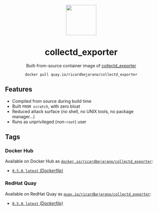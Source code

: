 <div align="center">
	<p><img src="https://emojipedia-us.s3.dualstack.us-west-1.amazonaws.com/thumbs/160/apple/325/fire_1f525.png" width="100px"></p>
	<h1>collectd_exporter</h1>
	<p>Built-from-source container image of <a href="https://github.com/prometheus/collectd_exporter">collectd_exporter</a></p>
	<code>docker pull quay.io/ricardbejarano/collectd_exporter</code>
</div>


## Features

* Compiled from source during build time
* Built `FROM scratch`, with zero bloat
* Reduced attack surface (no shell, no UNIX tools, no package manager...)
* Runs as unprivileged (non-`root`) user


## Tags

### Docker Hub

Available on Docker Hub as [`docker.io/ricardbejarano/collectd_exporter`](https://hub.docker.com/r/ricardbejarano/collectd_exporter):

- [`0.5.0`, `latest` *(Dockerfile)*](Dockerfile)

### RedHat Quay

Available on RedHat Quay as [`quay.io/ricardbejarano/collectd_exporter`](https://quay.io/repository/ricardbejarano/collectd_exporter):

- [`0.5.0`, `latest` *(Dockerfile)*](Dockerfile)
